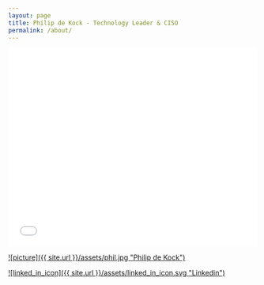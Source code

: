 ```yaml
---
layout: page
title: Philip de Kock - Technology Leader & CISO
permalink: /about/
---
```


  <iframe frameborder="0" onload="resizeIframe(this)" 
style="max-width: 100%; width: 100% ;border-width: 0px; height: 400px; vertical-align: middle;"	src="../CV.html">
</iframe>

[![picture]({{ site.url }}/assets/phil.jpg "Philip de Kock")](https://za.linkedin.com/pub/philip-de-kock/3/686/5b9) 

[![linked_in_icon]({{ site.url }}/assets/linked_in_icon.svg "Linkedin")](https://za.linkedin.com/pub/philip-de-kock/3/686/5b9) 
